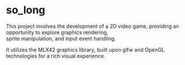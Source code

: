 # so_long
This project involves the development of a 2D video game, providing an opportunity to explore graphics rendering, \
sprite manipulation, and input event handling. 

It utilizes the MLX42 graphics library, built upon glfw and OpenGL technologies for a rich visual experience.
